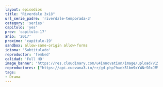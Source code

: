```yaml
---
layout: episodios
title: "Riverdale 3x18"
url_serie_padre: 'riverdale-temporada-3'
category: 'series'
capitulo: 'yes'
prev: 'capitulo-17'
anio: '2017'
proximo: 'capitulo-19'
sandbox: allow-same-origin allow-forms
idioma: 'Subtitulado'
reproductor: 'fembed'
calidad: 'Full HD'
image_banner: 'https://res.cloudinary.com/u4innovation/image/upload/v1565152608/maxresdefault-min_vy9nnj.jpg'
reproductores: ["https://api.cuevana3.io/rr/gd.php?h=ek5lbm9xYWNrS0xJMVp5b21KREk0dFBLbjVkaHhkRGdrOG1jbnBpUnhhS1ZwSU5xZE5mVDI2dkhpWmlhdHRhL2ticW9hSTNIMHV6Tm1uaVRkTnFsd01PU3FadVkyUT09"]
tags:
- Drama
---
```











